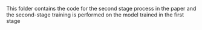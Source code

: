 This folder contains the code for the second stage process in the paper and the second-stage training is performed on the model trained in the first stage
